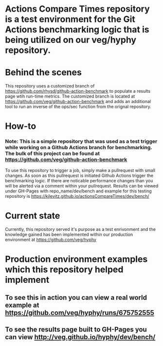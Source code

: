 # Actions Compare  Times repository is a test environment for the Git Actions benchmarking logic that is being utilized on our  veg/hyphy repository. 

# Behind the scenes
This repository uses a customized branch of https://github.com/rhysd/github-action-benchmark to populate a results page wtih run-time metrics. The customized branch is located at https://github.com/veg/github-action-benchmark and adds an additional tool to run an inverse of the ops/sec function from the orignal repository. 

# How-to
### Note: This is a simple repository that was used as a test trigger while working on a Github Actions branch for benchmarking. The bulk of this project can be found at https://github.com/veg/github-action-benchmark

To use this repository to trigger a job, simply make a pullrequest with small changes. As soon as this pullrequest is initiated Github Actions trigger the benchmarking logic. If there are noticable performance changes than you will be alerted via a comment within your pullrequest. Results can be viewed under GH-Pages with repo_name/dev/bench and example for this testing repository is https://kjlevitz.github.io/actionsCompareTimes/dev/bench/

# Current state
Currently, this repository served it's purpose as a test enrivonment and the knowledge gained has been implemented within our production environment at https://github.com/veg/hyphy

# Production environment examples which this repository helped implement
## To see this in action you can view a real world example at https://github.com/veg/hyphy/runs/675752555
## To see the results page built to GH-Pages you can view http://veg.github.io/hyphy/dev/bench/
